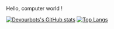 Hello, computer world !


[![Devourbots's GitHub stats](https://github-readme-stats.vercel.app/api?username=devourbots&bg_color=30,e96443,904e95&title_color=fff&text_color=fff)](https://github.com/devourbots/github-readme-stats)    [![Top Langs](https://github-readme-stats.vercel.app/api/top-langs/?username=devourbots&hide=php,Dockerfile,javascript,html,css)](https://github.com/anuraghazra/github-readme-stats)
